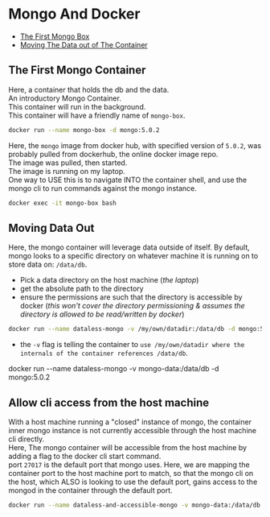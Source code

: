 # Mongo And Docker

- [The First Mongo Box](#the-first-mongo-container)
- [Moving The Data out of The Container](#moving-data-out)

## The First Mongo Container

Here, a container that holds the db and the data.  
An introductory Mongo Container.  
This container will run in the background.  
This container will have a friendly name of `mongo-box`.

```bash
docker run --name mongo-box -d mongo:5.0.2
```

Here, the `mongo` image from docker hub, with specified version of `5.0.2`, was probably pulled from dockerhub, the online docker image repo.  
The image was pulled, then started.  
The image is running on my laptop.  
One way to USE this is to navigate INTO the container shell, and use the mongo cli to run commands against the mongo instance.

```bash
docker exec -it mongo-box bash
```

## Moving Data Out

Here, the mongo container will leverage data outside of itself.
By default, mongo looks to a specific directory on whatever machine it is running on to store data on: `/data/db`.

- Pick a data directory on the host machine (_the laptop_)
- get the absolute path to the directory
- ensure the permissions are such that the directory is accessible by docker (_this won't cover the directory permissioning & assumes the directory is allowed to be read/written by docker_)

```bash
docker run --name dataless-mongo -v /my/own/datadir:/data/db -d mongo:5.0.2
```

- the `-v` flag is telling the container to `use /my/own/datadir where the internals of the container references /data/db`.

docker run --name dataless-mongo -v mongo-data:/data/db -d mongo:5.0.2

## Allow cli access from the host machine

With a host machine running a "closed" instance of mongo, the container inner mongo instance is not currently accessible through the host machine cli directly.  
Here, The mongo container will be accessible from the host machine by adding a flag to the docker cli start command.  
port `27017` is the default port that mongo uses. Here, we are mapping the container port to the host machine port to match, so that the mongo cli on the host, which ALSO is looking to use the default port, gains access to the mongod in the container through the default port.

```bash
docker run --name dataless-and-accessible-mongo -v mongo-data:/data/db -p 27017:27017 -d mongo:5.0.2
```
